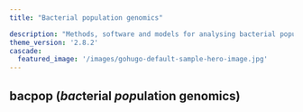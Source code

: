 ```yaml
---
title: "Bacterial population genomics"

description: "Methods, software and models for analysing bacterial populations and genomes"
theme_version: '2.8.2'
cascade:
  featured_image: '/images/gohugo-default-sample-hero-image.jpg'
---
```

bacpop (*bac*terial *pop*ulation genomics)
------------------------------------------